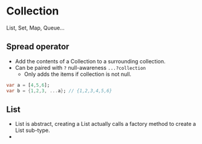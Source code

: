 # Collection
List, Set, Map, Queue...

## Spread operator
- Add the contents of a Collection to a surrounding collection.
- Can be paired with `?` null-awareness `...?collection`
	- Only adds the items if collection is not null.

```dart
var a = [4,5,6];
var b = {1,2,3, ...a}; // {1,2,3,4,5,6}
```

## List
- List is abstract, creating a List actually calls a factory method to create a List sub-type.
- 